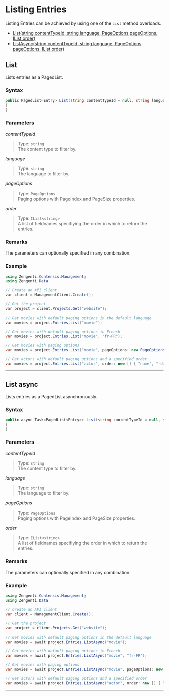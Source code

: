 # Listing Entries

Listing Entries can be achieved by using one of the `List` method overloads.

- [List(string contentTypeId, string language, PageOptions pageOptions, IList<string> order)](#list)
- [ListAsync(string contentTypeId, string language, PageOptions pageOptions, IList<string> order)](#list-async)

## List

Lists entries as a PagedList.

### Syntax

```cs
public PagedList<Entry> List(string contentTypeId = null, string language = null, PageOptions pageOptions = null, IList<string> order = null)
{
}
```

### Parameters

*contentTypeId*
> Type: `string`  
> The content type to filter by.

*language*
> Type: `string`  
> The language to filter by.

*pageOptions*
> Type: `PageOptions`  
> Paging options with PageIndex and PageSize properties.

*order*
> Type: `IList<string>`  
> A list of fieldnames specifiying the order in which to return the entries.

### Remarks

The parameters can optionally specified in any combination.

### Example

```cs
using Zengenti.Contensis.Management;
using Zengenti.Data

// Create an API client
var client = ManagementClient.Create();

// Get the project
var project = client.Projects.Get("website");

// Get movies with default paging options in the default language
var movies = project.Entries.List("movie");

// Get movies with default paging options in French
var movies = project.Entries.List("movie", "fr-FR");

// Get movies with paging options
var movies = project.Entries.List("movie", pageOptions: new PageOptions(0,10) });

// Get actors with default paging options and a specified order
var movies = project.Entries.List("actor", order: new [] { "name", "-dateOfBirth" } });
```
---

## List async

Lists entries as a PagedList asynchronously.

### Syntax

```cs
public async Task<PagedList<Entry>> List(string contentTypeId = null, string language = null, PageOptions pageOptions = null, IList<string> order = null)
{
}
```

### Parameters

*contentTypeId*
> Type: `string`  
> The content type to filter by.

*language*
> Type: `string`  
> The language to filter by.

*pageOptions*
> Type: `PageOptions`  
> Paging options with PageIndex and PageSize properties.

*order*
> Type: `IList<string>`  
> A list of fieldnames specifiying the order in which to return the entries.

### Remarks

The parameters can optionally specified in any combination.

### Example

```cs
using Zengenti.Contensis.Management;
using Zengenti.Data

// Create an API client
var client = ManagementClient.Create();

// Get the project
var project = client.Projects.Get("website");

// Get movies with default paging options in the default language
var movies = await project.Entries.ListAsync("movie");

// Get movies with default paging options in French
var movies = await project.Entries.ListAsync("movie", "fr-FR");

// Get movies with paging options
var movies = await project.Entries.ListAsync("movie", pageOptions: new PageOptions(0,10) });

// Get actors with default paging options and a specified order
var movies = await project.Entries.ListAsync("actor", order: new [] { "name", "-dateOfBirth" } });
```
---